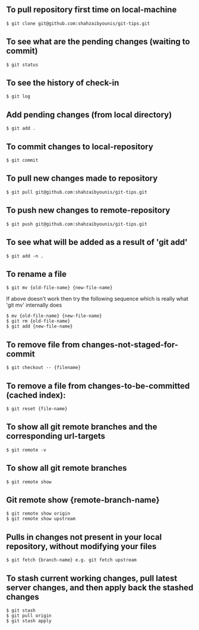 ## To pull repository first time on local-machine
	$ git clone git@github.com:shahzaibyounis/git-tips.git

## To see what are the pending changes (waiting to commit)
	$ git status

## To see the history of check-in
	$ git log

## Add pending changes (from local directory)
	$ git add .

## To commit changes to local-repository
	$ git commit

## To pull new changes made to repository
	$ git pull git@github.com:shahzaibyounis/git-tips.git

## To push new changes to remote-repository
	$ git push git@github.com:shahzaibyounis/git-tips.git

## To see what will be added as a result of 'git add'
	$ git add -n .

## To rename a file
	$ git mv {old-file-name} {new-file-name}
If above doesn't work then try the following sequence which is really what 'git mv' internally does

	$ mv {old-file-name} {new-file-name}
	$ git rm {old-file-name}
	$ git add {new-file-name}

## To remove file from changes-not-staged-for-commit
	$ git checkout -- {filename}

## To remove a file from changes-to-be-committed (cached index):
	$ git reset {file-name}

## To show all git remote branches and the corresponding url-targets
	$ git remote -v

## To show all git remote branches
	$ git remote show

## Git remote show {remote-branch-name}
	$ git remote show origin
	$ git remote show upstream

## Pulls in changes not present in your local repository, without modifying your files
	$ git fetch {branch-name} e.g. git fetch upstream

## To stash current working changes, pull latest server changes, and then apply back the stashed changes
	$ git stash
	$ git pull origin
	$ git stash apply
